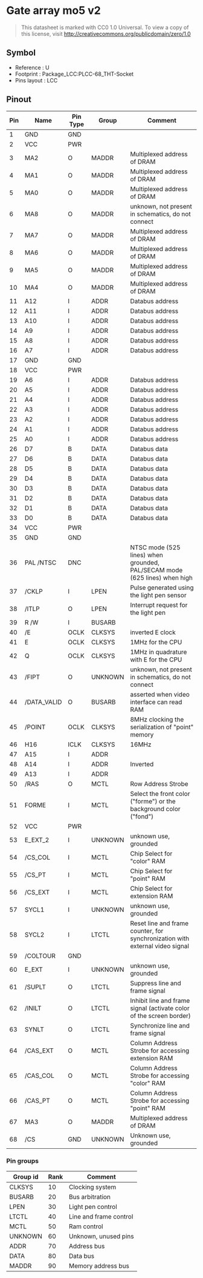 # Gate array mo5 v2

> This datasheet is marked with CC0 1.0
> Universal. To view a copy of this license, visit
> http://creativecommons.org/publicdomain/zero/1.0

## Symbol

* Reference : U
* Footprint : Package_LCC:PLCC-68_THT-Socket
* Pins layout : LCC

## Pinout

|Pin|Name|Pin Type|Group|Comment|
|---|---|---|---|---|
|1|GND|GND|||
|2|VCC|PWR|||
|3|MA2|O|MADDR|Multiplexed address of DRAM|
|4|MA1|O|MADDR|Multiplexed address of DRAM|
|5|MA0|O|MADDR|Multiplexed address of DRAM|
|6|MA8|O|MADDR|unknown, not present in schematics, do not connect|
|7|MA7|O|MADDR|Multiplexed address of DRAM|
|8|MA6|O|MADDR|Multiplexed address of DRAM|
|9|MA5|O|MADDR|Multiplexed address of DRAM|
|10|MA4|O|MADDR|Multiplexed address of DRAM|
|11|A12|I|ADDR|Databus address|
|12|A11|I|ADDR|Databus address|
|13|A10|I|ADDR|Databus address|
|14|A9|I|ADDR|Databus address|
|15|A8|I|ADDR|Databus address|
|16|A7|I|ADDR|Databus address|
|17|GND|GND|||
|18|VCC|PWR|||
|19|A6|I|ADDR|Databus address|
|20|A5|I|ADDR|Databus address|
|21|A4|I|ADDR|Databus address|
|22|A3|I|ADDR|Databus address|
|23|A2|I|ADDR|Databus address|
|24|A1|I|ADDR|Databus address|
|25|A0|I|ADDR|Databus address|
|26|D7|B|DATA|Databus data|
|27|D6|B|DATA|Databus data|
|28|D5|B|DATA|Databus data|
|29|D4|B|DATA|Databus data|
|30|D3|B|DATA|Databus data|
|31|D2|B|DATA|Databus data|
|32|D1|B|DATA|Databus data|
|33|D0|B|DATA|Databus data|
|34|VCC|PWR|||
|35|GND|GND|||
|36|PAL /NTSC|DNC||NTSC mode (525 lines) when grounded, PAL/SECAM mode (625 lines) when high|
|37|/CKLP|I|LPEN|Pulse generated using the light pen sensor|
|38|/ITLP|O|LPEN|Interrupt request for the light pen|
|39|R /W|I|BUSARB||
|40|/E|OCLK|CLKSYS|inverted E clock|
|41|E|OCLK|CLKSYS|1MHz for the CPU|
|42|Q|OCLK|CLKSYS|1MHz in quadrature with E for the CPU|
|43|/FIPT|O|UNKNOWN|unknown, not present in schematics, do not connect|
|44|/DATA_VALID|O|BUSARB|asserted when video interface can read RAM|
|45|/POINT|OCLK|CLKSYS|8MHz clocking the serialization of "point" memory|
|46|H16|ICLK|CLKSYS|16MHz|
|47|A15|I|ADDR||
|48|A14|I|ADDR|Inverted |
|49|A13|I|ADDR||
|50|/RAS|O|MCTL|Row Address Strobe|
|51|FORME|I|MCTL|Select the front color ("forme") or the background color ("fond")|
|52|VCC|PWR|||
|53|E_EXT_2|I|UNKNOWN|unknown use, grounded|
|54|/CS_COL|I|MCTL|Chip Select for "color" RAM|
|55|/CS_PT|I|MCTL|Chip Select for "point" RAM|
|56|/CS_EXT|I|MCTL|Chip Select for extension RAM|
|57|SYCL1|I|UNKNOWN|unknown use, grounded|
|58|SYCL2|I|LTCTL|Reset line and frame counter, for synchronization with external video signal|
|59|/COLTOUR|GND|||
|60|E_EXT|I|UNKNOWN|unknown use, grounded|
|61|/SUPLT|O|LTCTL|Suppress line and frame signal|
|62|/INILT|O|LTCTL|Inhibit line and frame signal (activate color of the screen border)|
|63|SYNLT|O|LTCTL|Synchronize line and frame signal|
|64|/CAS_EXT|O|MCTL|Column Address Strobe for accessing extension RAM|
|65|/CAS_COL|O|MCTL|Column Address Strobe for accessing "color" RAM|
|66|/CAS_PT|O|MCTL|Column Address Strobe for accessing "point" RAM|
|67|MA3|O|MADDR|Multiplexed address of DRAM|
|68|/CS|GND|UNKNOWN|Unknown use, grounded|

### Pin groups

|Group id|Rank|Comment|
|---|---|---|
|CLKSYS|10|Clocking system|
|BUSARB|20|Bus arbitration|
|LPEN|30|Light pen control|
|LTCTL|40|Line and frame control|
|MCTL|50|Ram control|
|UNKNOWN|60|Unknown, unused pins|
|ADDR|70|Address bus|
|DATA|80|Data bus|
|MADDR|90|Memory address bus|
